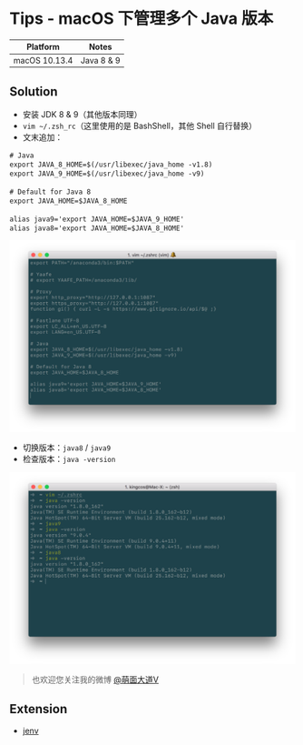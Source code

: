 # Tips - macOS 下管理多个 Java 版本

| Platform | Notes |
|:-----:|:-----:|
| macOS 10.13.4 | Java 8 & 9 |

## Solution

- 安装 JDK 8 & 9（其他版本同理）
- `vim ~/.zsh_rc`（这里使用的是 BashShell，其他 Shell 自行替换）
- 文末追加：

```shell
# Java
export JAVA_8_HOME=$(/usr/libexec/java_home -v1.8)
export JAVA_9_HOME=$(/usr/libexec/java_home -v9)

# Default for Java 8
export JAVA_HOME=$JAVA_8_HOME

alias java9='export JAVA_HOME=$JAVA_9_HOME'
alias java8='export JAVA_HOME=$JAVA_8_HOME'
```

![.zsh_rc](2.png)

- 切换版本：`java8` / `java9`
- 检查版本：`java -version`

![Terminal](3.png)

> 也欢迎您关注我的微博 [@萌面大道V](http://weibo.com/375975847)

## Extension

- [jenv](https://github.com/gcuisinier/jenv)